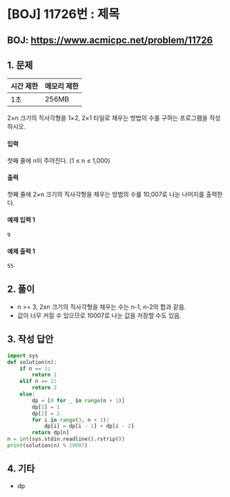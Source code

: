 #  [BOJ] 11726번 : 제목

## BOJ: https://www.acmicpc.net/problem/11726

## 1. 문제

|시간 제한| 메모리 제한| 
|:----|:----|
|1초|256MB|

2×n 크기의 직사각형을 1×2, 2×1 타일로 채우는 방법의 수를 구하는 프로그램을 작성하시오.

#### 입력

첫째 줄에 n이 주어진다. (1 ≤ n ≤ 1,000)

#### 출력

첫째 줄에 2×n 크기의 직사각형을 채우는 방법의 수를 10,007로 나눈 나머지를 출력한다.

#### 예제 입력 1
```
9
```
#### 예제 출력 1
```
55
```
## 2. 풀이
- n >= 3, 2xn 크기의 직사각형을 채우는 수는 n-1, n-2의 합과 같음.
- 값이 너무 커질 수 있으므로 10007로 나눈 값을 저장할 수도 있음.

## 3. 작성 답안
```python
import sys
def solution(n):
    if n == 1:
        return 1
    elif n == 2:
        return 2
    else:
        dp = [0 for _ in range(n + 1)]
        dp[1] = 1
        dp[2] = 2
        for i in range(3, n + 1):
            dp[i] = dp[i - 1] + dp[i - 2]
        return dp[n]
n = int(sys.stdin.readline().rstrip())
print(solution(n) % 10007)
```
## 4. 기타
- dp